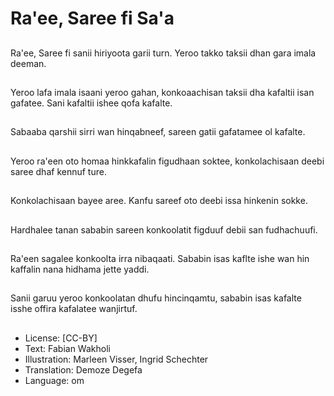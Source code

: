 # Ra'ee, Saree fi Sa'a

##
Ra'ee, Saree fi sanii hiriyoota garii turn. Yeroo takko taksii dhan gara imala deeman.

##
Yeroo lafa imala isaani yeroo gahan, konkoaachisan taksii dha kafaltii isan gafatee. Sani kafaltii ishee qofa kafalte.

##
Sabaaba qarshii sirri wan hinqabneef, sareen gatii gafatamee ol kafalte.

##
Yeroo ra'een oto homaa hinkkafalin figudhaan soktee, konkolachisaan deebi saree dhaf kennuf ture.

##
Konkolachisaan bayee aree. Kanfu sareef oto deebi issa hinkenin sokke.

##
Hardhalee tanan sababin sareen konkoolatit figduuf debii san fudhachuufi.

##
Ra'een sagalee konkoolta irra nibaqaati. Sababin isas kaflte ishe wan hin kaffalin nana hidhama jette yaddi.

##
Sanii garuu yeroo konkoolatan dhufu hincinqamtu, sababin isas kafalte isshe offira kafalatee wanjirtuf.

##
* License: [CC-BY]
* Text: Fabian Wakholi
* Illustration: Marleen Visser, Ingrid Schechter
* Translation: Demoze Degefa
* Language: om

